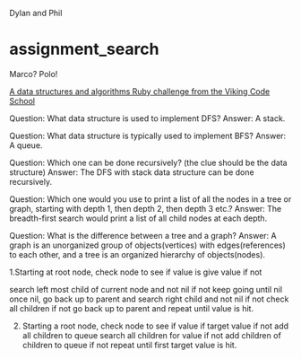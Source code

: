 Dylan and Phil

# assignment_search
Marco?  Polo!

[A data structures and algorithms Ruby challenge from the Viking Code School](http://www.vikingcodeschool.com)


Question: What data structure is used to implement DFS?
Answer: A stack.

Question: What data structure is typically used to implement BFS?
Answer: A queue.

Question: Which one can be done recursively? (the clue should be the data structure)
Answer: The DFS with stack data structure can be done recursively.

Question: Which one would you use to print a list of all the nodes in a tree or graph, starting with depth 1, then depth 2, then depth 3 etc.?
Answer: The breadth-first search would print a list of all child nodes at each depth.

Question: What is the difference between a tree and a graph?
Answer: A graph is an unorganized group of objects(vertices) with edges(references) to each other, and a tree is an organized hierarchy of objects(nodes).


1.Starting at root node, check node to see if value is give value
if not

search left most child of current node and not nil
if not
keep going until nil
once nil, go back up to parent and search right child and not nil
if not
check all children
if not
go back up to parent and repeat until value is hit.

2. Starting a root node, check node to see if value if target value
if not
add all children to queue
search all children for value
if not
add children of children to queue
if not
repeat until first target value is hit.